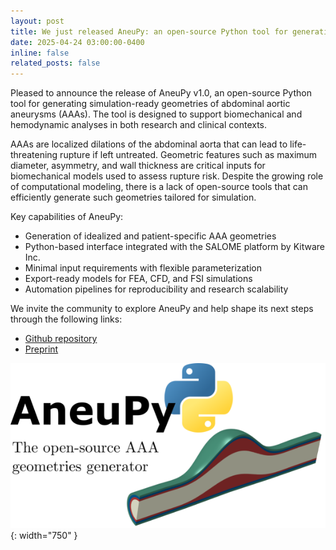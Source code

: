 ```yaml
---
layout: post
title: We just released AneuPy: an open-source Python tool for generating simulation-ready geometries of abdominal aortic aneurysms
date: 2025-04-24 03:00:00-0400
inline: false
related_posts: false
---
```


Pleased to announce the release of AneuPy v1.0, an open-source Python tool for generating simulation-ready geometries of abdominal aortic aneurysms (AAAs). The tool is designed to support biomechanical and hemodynamic analyses in both research and clinical contexts.

AAAs are localized dilations of the abdominal aorta that can lead to life-threatening rupture if left untreated. Geometric features such as maximum diameter, asymmetry, and wall thickness are critical inputs for biomechanical models used to assess rupture risk. Despite the growing role of computational modeling, there is a lack of open-source tools that can efficiently generate such geometries tailored for simulation.

Key capabilities of AneuPy:
- Generation of idealized and patient-specific AAA geometries
- Python-based interface integrated with the SALOME platform by Kitware Inc.
- Minimal input requirements with flexible parameterization
- Export-ready models for FEA, CFD, and FSI simulations
- Automation pipelines for reproducibility and research scalability

We invite the community to explore AneuPy and help shape its next steps through the following links:

- [Github repository](https://github.com/mdeluci/AneuPy)
- [Preprint](https://arxiv.org/abs/2504.15285)
 
![AneupyLogo](/assets/img/Logo.png){: width="750" }
